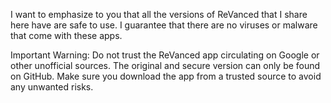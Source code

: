 I want to emphasize to you that all the versions of ReVanced that I share here have are safe to use. I guarantee that there are no viruses or malware that come with these apps.

Important Warning: Do not trust the ReVanced app circulating on Google or other unofficial sources. The original and secure version can only be found on GitHub. Make sure you download the app from a trusted source to avoid any unwanted risks.
